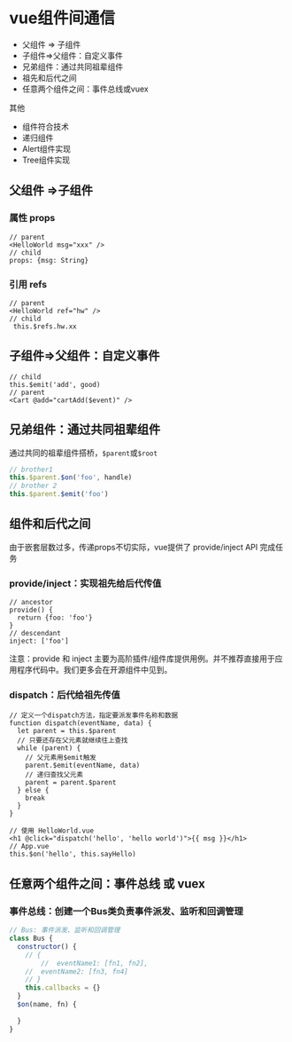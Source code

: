 # vue组件间通信

- 父组件 => 子组件
- 子组件=>父组件：自定义事件
- 兄弟组件：通过共同祖辈组件
- 祖先和后代之间
- 任意两个组件之间：事件总线或vuex

其他

- 组件符合技术
- 递归组件
- Alert组件实现
- Tree组件实现

## 父组件 =>子组件

### 属性 props

```vue
// parent
<HelloWorld msg="xxx" />
// child
props: {msg: String}
```

###  引用 refs

```vue
// parent
<HelloWorld ref="hw" />
// child
 this.$refs.hw.xx
```

## 子组件=>父组件：自定义事件

```vue
// child
this.$emit('add', good)
// parent
<Cart @add="cartAdd($event)" />
```

##  兄弟组件：通过共同祖辈组件

通过共同的祖辈组件搭桥，`$parent`或`$root`

```js
// brother1
this.$parent.$on('foo', handle)
// brother 2
this.$parent.$emit('foo')
```

## 组件和后代之间

由于嵌套层数过多，传递props不切实际，vue提供了 provide/inject API 完成任务

### provide/inject：实现祖先给后代传值

```vue
// ancestor
provide() {
  return {foo: 'foo'}
}
// descendant
inject: ['foo']

```

注意：provide 和 inject 主要为高阶插件/组件库提供用例。并不推荐直接用于应用程序代码中。我们更多会在开源组件中见到。

### dispatch：后代给祖先传值

```vue
// 定义一个dispatch方法，指定要派发事件名称和数据
function dispatch(eventName, data) {
  let parent = this.$parent
  // 只要还存在父元素就继续往上查找
  while (parent) {
    // 父元素用$emit触发
    parent.$emit(eventName, data)
    // 递归查找父元素
    parent = parent.$parent
  } else {
    break
  }
}

// 使用 HelloWorld.vue
<h1 @click="dispatch('hello', 'hello world')">{{ msg }}</h1>
// App.vue
this.$on('hello', this.sayHello)
```

## 任意两个组件之间：事件总线 或 vuex

### 事件总线：创建一个Bus类负责事件派发、监听和回调管理

```js
// Bus: 事件派发、监听和回调管理
class Bus {
  constructor() {
    // {
		//	eventName1: [fn1, fn2],
    //  eventName2: [fn3, fn4]
    // }
    this.callbacks = {}
  }
  $on(name, fn) {
    
  }
}
```


